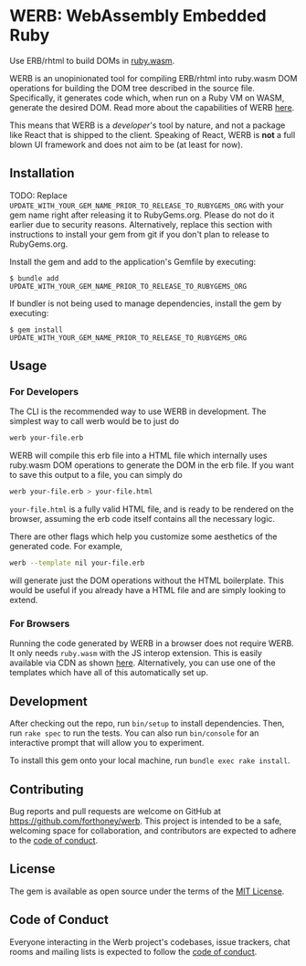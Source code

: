 # WERB: WebAssembly Embedded Ruby

Use ERB/rhtml to build DOMs in [ruby.wasm](https://github.com/ruby/ruby.wasm).

WERB is an unopinionated tool for compiling ERB/rhtml into ruby.wasm DOM operations for building the DOM tree described in the source file. Specifically, it generates code which, when run on a Ruby VM on WASM, generate the desired DOM. Read more about the capabilities of WERB [here](docs/capabilities.md). 

This means that WERB is a _developer_'s tool by nature, and not a package like React that is shipped to the client. Speaking of React, WERB is **not** a full blown UI framework and does not aim to be (at least for now). 

## Installation

TODO: Replace `UPDATE_WITH_YOUR_GEM_NAME_PRIOR_TO_RELEASE_TO_RUBYGEMS_ORG` with your gem name right after releasing it to RubyGems.org. Please do not do it earlier due to security reasons. Alternatively, replace this section with instructions to install your gem from git if you don't plan to release to RubyGems.org.

Install the gem and add to the application's Gemfile by executing:

    $ bundle add UPDATE_WITH_YOUR_GEM_NAME_PRIOR_TO_RELEASE_TO_RUBYGEMS_ORG

If bundler is not being used to manage dependencies, install the gem by executing:

    $ gem install UPDATE_WITH_YOUR_GEM_NAME_PRIOR_TO_RELEASE_TO_RUBYGEMS_ORG

## Usage
### For Developers
The CLI is the recommended way to use WERB in development. The simplest way to call werb would be to just do 
```bash
werb your-file.erb
```
WERB will compile this erb file into a HTML file which internally uses ruby.wasm DOM operations to generate the DOM in the erb file. If you want to save this output to a file, you can simply do
```bash
werb your-file.erb > your-file.html
```
`your-file.html` is a fully valid HTML file, and is ready to be rendered on the browser, assuming the erb code itself contains all the necessary logic.

There are other flags which help you customize some aesthetics of the generated code. For example,
```bash
werb --template nil your-file.erb
```
will generate just the DOM operations without the HTML boilerplate. This would be useful if you already have a HTML file and are simply looking to extend.

### For Browsers
Running the code generated by WERB in a browser does not require WERB. It only needs `ruby.wasm` with the JS interop extension. This is easily available via CDN as shown [here](https://github.com/ruby/ruby.wasm/tree/main/packages/npm-packages/ruby-head-wasm-wasi). 
Alternatively, you can use one of the templates which have all of this automatically set up.

## Development

After checking out the repo, run `bin/setup` to install dependencies. Then, run `rake spec` to run the tests. You can also run `bin/console` for an interactive prompt that will allow you to experiment.

To install this gem onto your local machine, run `bundle exec rake install`.

## Contributing

Bug reports and pull requests are welcome on GitHub at https://github.com/forthoney/werb. This project is intended to be a safe, welcoming space for collaboration, and contributors are expected to adhere to the [code of conduct](https://github.com/forthoney/werb/blob/main/CODE_OF_CONDUCT.md).

## License

The gem is available as open source under the terms of the [MIT License](https://opensource.org/licenses/MIT).

## Code of Conduct

Everyone interacting in the Werb project's codebases, issue trackers, chat rooms and mailing lists is expected to follow the [code of conduct](https://github.com/forthoney/werb/blob/main/CODE_OF_CONDUCT.md).
